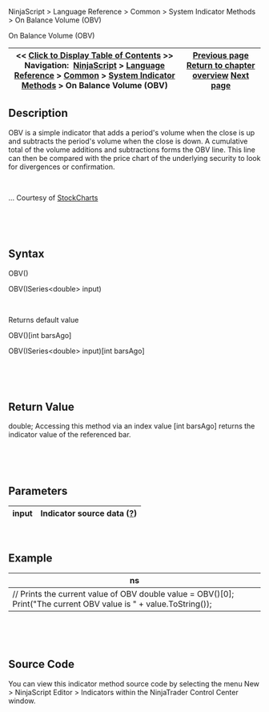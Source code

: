 ﻿


NinjaScript \> Language Reference \> Common \> System Indicator Methods \> On Balance Volume (OBV)






















On Balance Volume (OBV)







| \<\< [Click to Display Table of Contents](on_balance_volume_obv.md) \>\> **Navigation:**     [NinjaScript](ninjascript.md) \> [Language Reference](language_reference_wip.md) \> [Common](common.md) \> [System Indicator Methods](indicators.md) \> On Balance Volume (OBV) | [Previous page](n_bars_up.md) [Return to chapter overview](indicators.md) [Next page](order_flow_cumulative_delta2.md) |
| --- | --- |











## Description


OBV is a simple indicator that adds a period's volume when the close is up and subtracts the period's volume when the close is down. A cumulative total of the volume additions and subtractions forms the OBV line. This line can then be compared with the price chart of the underlying security to look for divergences or confirmation.


 


... Courtesy of [StockCharts](http://stockcharts.com/education/IndicatorAnalysis/indic-obv.md)


 


 


## Syntax


OBV()  

OBV(ISeries\<double\> input)


 


Returns default value  

OBV()\[int barsAgo]  

OBV(ISeries\<double\> input)\[int barsAgo]


 


 


## Return Value


double; Accessing this method via an index value \[int barsAgo] returns the indicator value of the referenced bar.


 


 


## Parameters




| input | Indicator source data ([?](valid_input_data_for_indicator.md)) |
| --- | --- |



 


## Example




| ns |
| --- |
| // Prints the current value of OBV double value \= OBV()\[0]; Print("The current OBV value is " \+ value.ToString()); |



 


 


## Source Code


You can view this indicator method source code by selecting the menu New \> NinjaScript Editor \> Indicators within the NinjaTrader Control Center window.









